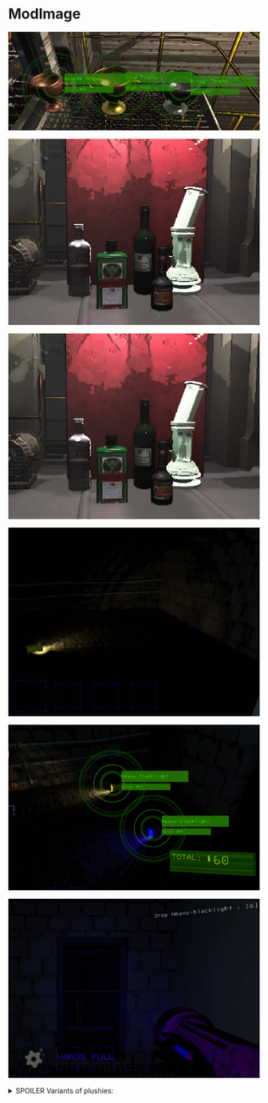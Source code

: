# ModImage

![Trophies](trophies.PNG)

![Flashlightheld](Capture.PNG)

![Flashlightheld](Capture.PNG)

![Flashlightground](Capture2.PNG)

![Flashlightsground](Capture3.PNG)

![Blacklightground](Capture4.PNG)



<details>
  <summary>SPOILER Variants of plushies:</summary>


  -Black Bear

  -Black Sheep

  -Molten Pig

  -Golden Penguin

  -Rupert

  -Robotic Rabbit
  
</details>
